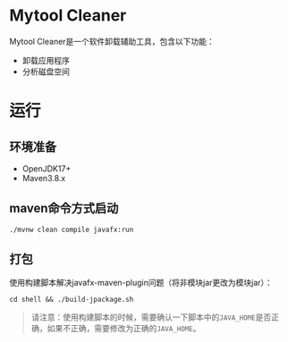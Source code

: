 # Mytool Cleaner
Mytool Cleaner是一个软件卸载辅助工具，包含以下功能：
* 卸载应用程序
* 分析磁盘空间

# 运行

## 环境准备

* OpenJDK17+
* Maven3.8.x

## maven命令方式启动
```shell
./mvnw clean compile javafx:run
```

## 打包
使用构建脚本解决javafx-maven-plugin问题（将非模块jar更改为模块jar）：
```shell
cd shell && ./build-jpackage.sh
```

> 请注意：使用构建脚本的时候，需要确认一下脚本中的`JAVA_HOME`是否正确，如果不正确，需要修改为正确的`JAVA_HOME`。


